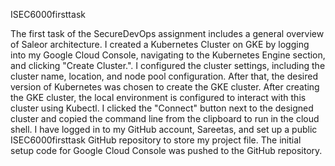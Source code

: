 ISEC6000firsttask

The first task of the SecureDevOps assignment includes a general overview of Saleor architecture. I created a Kubernetes Cluster on GKE by logging into my Google Cloud Console, navigating to the Kubernetes Engine section, and clicking "Create Cluster.". I configured the cluster settings, including the cluster name, location, and node pool configuration. After that, the desired version of Kubernetes was chosen to create the GKE cluster.
After creating the GKE cluster, the local environment is configured to interact with this cluster using Kubectl. I clicked the "Connect" button next to the designed cluster and copied the command line from the clipboard to run in the cloud shell.
I have logged in to my GitHub account, Sareetas, and set up a public ISEC6000firsttask GitHub repository to store my project file. The initial setup code for Google Cloud Console was pushed to the GitHub repository.

